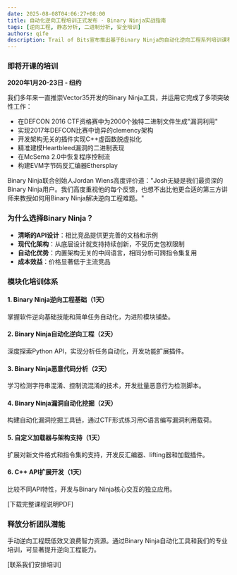 ```yaml
---
date: 2025-08-08T04:06:27+08:00
title: 自动化逆向工程培训正式发布 - Binary Ninja实战指南
tags: [逆向工程, 静态分析, 二进制分析, 安全培训]
authors: qife
description: Trail of Bits宣布推出基于Binary Ninja的自动化逆向工程系列培训课程，包含逆向工程基础、恶意代码分析、漏洞自动化挖掘等六大模块，帮助安全分析师掌握现代二进制分析工具的高级API和插件开发能力。
---
```


### 即将开课的培训
**2020年1月20-23日 - 纽约**

我们多年来一直推崇Vector35开发的Binary Ninja工具，并运用它完成了多项突破性工作：
- 在DEFCON 2016 CTF资格赛中为2000个独特二进制文件生成"漏洞利用"
- 实现2017年DEFCON比赛中诡异的clemency架构
- 开发架构无关的插件实现C++虚函数脱虚拟化
- 精准建模Heartbleed漏洞的二进制表现
- 在McSema 2.0中恢复程序控制流
- 构建EVM字节码反汇编器Ethersplay

Binary Ninja联合创始人Jordan Wiens高度评价道："Josh无疑是我们最资深的Binary Ninja用户。我们高度重视他的每个反馈，也想不出比他更合适的第三方讲师来教授如何用Binary Ninja解决逆向工程难题。"

### 为什么选择Binary Ninja？
- **清晰的API设计**：相比竞品提供更完善的文档和示例
- **现代化架构**：从底层设计就支持持续创新，不受历史包袱限制
- **自动化优势**：内置架构无关的中间语言，相同分析可跨指令集复用
- **成本效益**：价格显著低于主流竞品

### 模块化培训体系
#### 1. Binary Ninja逆向工程基础（1天）
掌握软件逆向基础技能和简单任务自动化，为进阶模块铺垫。

#### 2. Binary Ninja自动化逆向工程（2天）
深度探索Python API，实现分析任务自动化，开发功能扩展插件。

#### 3. Binary Ninja恶意代码分析（2天）
学习检测字符串混淆、控制流混淆的技术，开发批量恶意行为检测脚本。

#### 4. Binary Ninja漏洞自动化挖掘（2天）
构建自动化漏洞挖掘工具链，通过CTF形式练习用C语言编写漏洞利用载荷。

#### 5. 自定义加载器与架构支持（1天）
扩展对新文件格式和指令集的支持，开发反汇编器、lifting器和加载插件。

#### 6. C++ API扩展开发（1天）
比较不同API特性，开发与Binary Ninja核心交互的独立应用。

[下载完整课程说明PDF]

### 释放分析团队潜能
手动逆向工程既低效又浪费智力资源。通过Binary Ninja自动化工具和我们的专业培训，可显著提升逆向工程能力。

[联系我们安排培训]